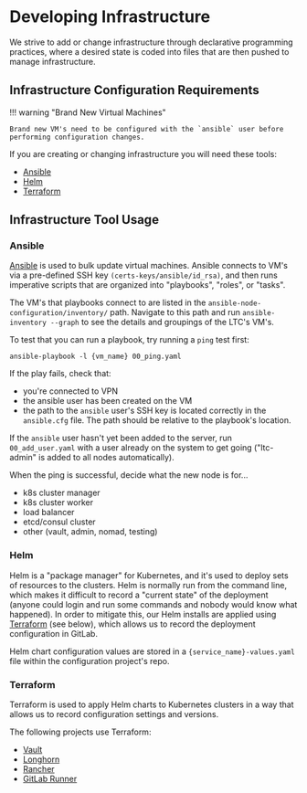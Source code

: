 # Developing Infrastructure

We strive to add or change infrastructure through declarative programming practices, where a desired state is coded into files that are then pushed to manage infrastructure.

## Infrastructure Configuration Requirements

!!! warning "Brand New Virtual Machines"

    Brand new VM's need to be configured with the `ansible` user before performing configuration changes.

If you are creating or changing infrastructure you will need these tools:

- [Ansible](https://docs.ansible.com/ansible/latest/installation_guide/intro_installation.html#installing-and-upgrading-ansible-with-pip)
- [Helm](https://helm.sh/docs/intro/install/)
- [Terraform](https://www.terraform.io/downloads.html)

## Infrastructure Tool Usage

### Ansible

[Ansible](https://docs.ansible.com/ansible/latest/user_guide/intro_getting_started.html#intro-getting-started) is used to bulk update virtual machines. Ansible connects to VM's via a pre-defined SSH key `(certs-keys/ansible/id_rsa)`, and then runs imperative scripts that are organized into "playbooks", "roles", or "tasks".

The VM's that playbooks connect to are listed in the `ansible-node-configuration/inventory/` path. Navigate to this path and run `ansible-inventory --graph` to see the details and groupings of the LTC's VM's.

To test that you can run a playbook, try running a `ping` test first:

`ansible-playbook -l {vm_name} 00_ping.yaml`

If the play fails, check that:

- you're connected to VPN
- the ansible user has been created on the VM
- the path to the `ansible` user's SSH key is located correctly in the `ansible.cfg` file. The path should be relative to the playbook's location.

If the `ansible` user hasn't yet been added to the server, run `00_add_user.yaml` with a user already on the system to get going ("ltc-admin" is added to all nodes automatically).

When the ping is successful, decide what the new node is for...

- k8s cluster manager
- k8s cluster worker
- load balancer
- etcd/consul cluster
- other (vault, admin, nomad, testing)

### Helm

Helm is a "package manager" for Kubernetes, and it's used to deploy sets of resources to the clusters. Helm is normally run from the command line, which makes it difficult to record a "current state" of the deployment (anyone could login and run some commands and nobody would know what happened). In order to mitigate this, our Helm installs are applied using [Terraform](https://www.terraform.io/docs/index.html) (see below), which allows us to record the deployment configuration in GitLab.

Helm chart configuration values are stored in a `{service_name}-values.yaml` file within the configuration project's repo.

### Terraform

Terraform is used to apply Helm charts to Kubernetes clusters in a way that allows us to record configuration settings and versions.

The following projects use Terraform:

- [Vault](https://issues.ltc.bcit.ca/ltc-infrastructure/vault-configuration)
- [Longhorn](https://issues.ltc.bcit.ca/ltc-infrastructure/longhorn)
- [Rancher](https://issues.ltc.bcit.ca/ltc-infrastructure/rancher)
- [GitLab Runner](https://issues.ltc.bcit.ca/ltc-infrastructure/gitlab-runner)
